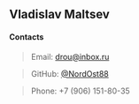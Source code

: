 ## **Vladislav Maltsev**

#### **Contacts**
> Email: [drou@inbox.ru](mailto:drou@inbox.ru "drou@inbox.ru")

> GitHub: [@NordOst88](https://github.com/NordOst88 "https://github.com/NordOst88")

> Phone: +7 (906) 151-80-35
